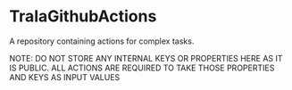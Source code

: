 # TralaGithubActions
A repository containing actions for complex tasks.

NOTE: DO NOT STORE ANY INTERNAL KEYS OR PROPERTIES HERE AS IT IS PUBLIC. ALL ACTIONS ARE REQUIRED TO TAKE THOSE PROPERTIES AND KEYS AS INPUT VALUES
